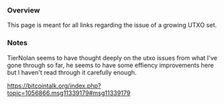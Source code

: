 ### Overview

This page is meant for all links regarding the issue of a growing UTXO set.

### Notes

TierNolan seems to have thought deeply on the utxo issues from what I've gone through so far,  he seems to have some effiency improvements here but I haven't read through it carefully enough.

https://bitcointalk.org/index.php?topic=1056866.msg11339179#msg11339179

